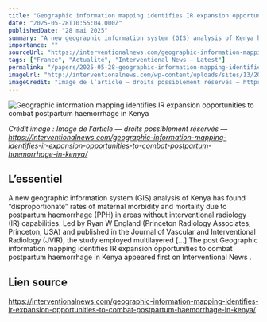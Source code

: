 ```yaml
---
title: "Geographic information mapping identifies IR expansion opportunities to combat postpartum haemorrhage in Kenya"
date: "2025-05-28T10:55:04.000Z"
publishedDate: "28 mai 2025"
summary: "A new geographic information system (GIS) analysis of Kenya has found “disproportionate” rates of maternal morbidity and mortality due to postpartum haemorrhage (PPH) in areas without interventional radiology (IR) capabilities. Led by Ryan W England (Princeton Radiology Associates, Princeton, USA) and published in the Journal of Vascular and Interventional Radiology (JVIR), the study employed multilayered [&#8230;] The post Geographic information mapping identifies IR expansion opportunities to combat postpartum haemorrhage in Kenya appeared first on Interventional News ."
importance: ""
sourceUrl: "https://interventionalnews.com/geographic-information-mapping-identifies-ir-expansion-opportunities-to-combat-postpartum-haemorrhage-in-kenya/"
tags: ["France", "Actualité", "Interventional News — Latest"]
permalink: "/papers/2025-05-28-geographic-information-mapping-identifies-ir-expansion-opportunities-to-combat-postpartum-haemorrhage-in-kenya"
imageUrl: "http://interventionalnews.com/wp-content/uploads/sites/13/2025/05/thumbnail_Dr_England-144-headshot-coat.jpg"
imageCredit: "Image de l’article — droits possiblement réservés — https://interventionalnews.com/geographic-information-mapping-identifies-ir-expansion-opportunities-to-combat-postpartum-haemorrhage-in-kenya/"
---
```


![Geographic information mapping identifies IR expansion opportunities to combat postpartum haemorrhage in Kenya](http://interventionalnews.com/wp-content/uploads/sites/13/2025/05/thumbnail_Dr_England-144-headshot-coat.jpg)

*Crédit image : Image de l’article — droits possiblement réservés — https://interventionalnews.com/geographic-information-mapping-identifies-ir-expansion-opportunities-to-combat-postpartum-haemorrhage-in-kenya/*

## L’essentiel

A new geographic information system (GIS) analysis of Kenya has found “disproportionate” rates of maternal morbidity and mortality due to postpartum haemorrhage (PPH) in areas without interventional radiology (IR) capabilities. Led by Ryan W England (Princeton Radiology Associates, Princeton, USA) and published in the Journal of Vascular and Interventional Radiology (JVIR), the study employed multilayered [&#8230;] The post Geographic information mapping identifies IR expansion opportunities to combat postpartum haemorrhage in Kenya appeared first on Interventional News .

## Lien source

https://interventionalnews.com/geographic-information-mapping-identifies-ir-expansion-opportunities-to-combat-postpartum-haemorrhage-in-kenya/
